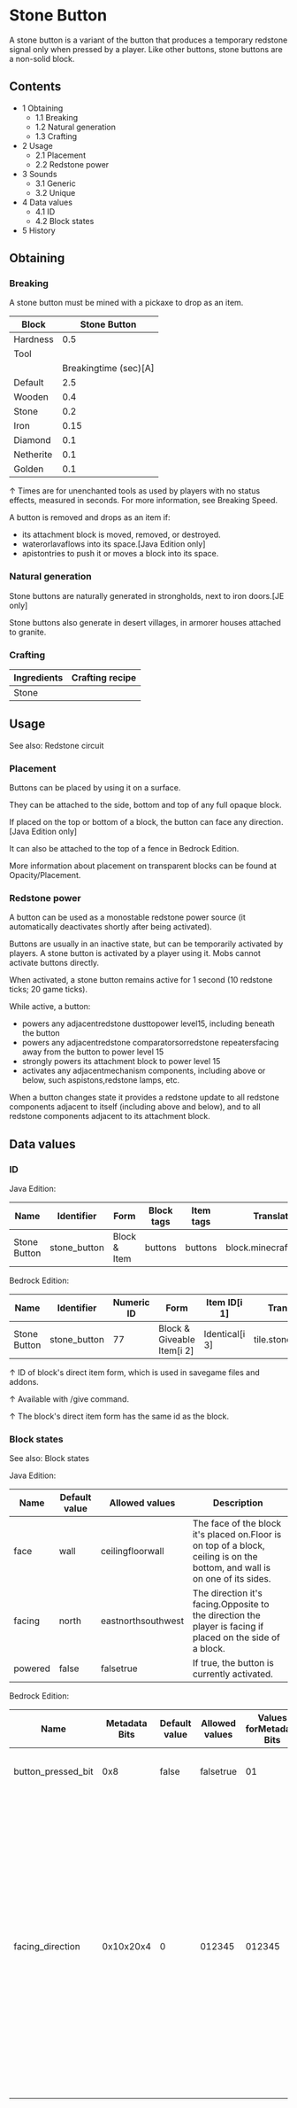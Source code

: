 # Stone Button
A stone button is a variant of the button that produces a temporary redstone signal only when pressed by a player. Like other buttons, stone buttons are a non-solid block.

## Contents
- 1 Obtaining
	- 1.1 Breaking
	- 1.2 Natural generation
	- 1.3 Crafting
- 2 Usage
	- 2.1 Placement
	- 2.2 Redstone power
- 3 Sounds
	- 3.1 Generic
	- 3.2 Unique
- 4 Data values
	- 4.1 ID
	- 4.2 Block states
- 5 History

## Obtaining
### Breaking
A stone button must be mined with a pickaxe to drop as an item.

| Block     | Stone Button          |
|-----------|-----------------------|
| Hardness  | 0.5                   |
| Tool      |                       |
|           | Breakingtime (sec)[A] |
| Default   | 2.5                   |
| Wooden    | 0.4                   |
| Stone     | 0.2                   |
| Iron      | 0.15                  |
| Diamond   | 0.1                   |
| Netherite | 0.1                   |
| Golden    | 0.1                   |


↑ Times are for unenchanted tools as used by players with no status effects, measured in seconds. For more information, see Breaking Speed.


A button is removed and drops as an item if:

- its attachment block is moved, removed, or destroyed.
- waterorlavaflows into its space.‌[Java Edition  only]
- apistontries to push it or moves a block into its space.

### Natural generation
Stone buttons are naturally generated in strongholds, next to iron doors.‌[JE  only]

Stone buttons also generate in desert villages, in armorer houses attached to granite.

### Crafting
| Ingredients | Crafting recipe |
|-------------|-----------------|
| Stone       |                 |

## Usage
See also: Redstone circuit

### Placement
Buttons can be placed by using it on a surface.

They can be attached to the side, bottom and top of any full opaque block.

If placed on the top or bottom of a block, the button can face any direction.‌[Java Edition  only]

It can also be attached to the top of a fence in Bedrock Edition.

More information about placement on transparent blocks can be found at Opacity/Placement.

### Redstone power
A button can be used as a monostable redstone power source (it automatically deactivates shortly after being activated).

Buttons are usually in an inactive state, but can be temporarily activated by players. A stone button is activated by a player using it. Mobs cannot activate buttons directly.

When activated, a stone button remains active for 1 second (10 redstone ticks; 20 game ticks).

While active, a button:

- powers any adjacentredstone dusttopower level15, including beneath the button
- powers any adjacentredstone comparatorsorredstone repeatersfacing away from the button to power level 15
- strongly powers its attachment block to power level 15
- activates any adjacentmechanism components, including above or below, such aspistons,redstone lamps, etc.

When a button changes state it provides a redstone update to all redstone components adjacent to itself (including above and below), and to all redstone components adjacent to its attachment block.

## Data values
### ID
Java Edition:

| Name         | Identifier   | Form         | Block tags | Item tags | Translation key              |
|--------------|--------------|--------------|------------|-----------|------------------------------|
| Stone Button | stone_button | Block & Item | buttons    | buttons   | block.minecraft.stone_button |

Bedrock Edition:

| Name         | Identifier   | Numeric ID | Form                       | Item ID[i 1]   | Translation key        |
|--------------|--------------|------------|----------------------------|----------------|------------------------|
| Stone Button | stone_button | 77         | Block & Giveable Item[i 2] | Identical[i 3] | tile.stone_button.name |


↑ ID of block's direct item form, which is used in savegame files and addons.

↑ Available with /give command.

↑ The block's direct item form has the same id as the block.


### Block states
See also: Block states

Java Edition:

| Name    | Default value | Allowed values     | Description                                                                                                                 |
|---------|---------------|--------------------|-----------------------------------------------------------------------------------------------------------------------------|
| face    | wall          | ceilingfloorwall   | The face of the block it's placed on.Floor is on top of a block, ceiling is on the bottom, and wall is on one of its sides. |
| facing  | north         | eastnorthsouthwest | The direction it's facing.Opposite to the direction the player is facing if placed on the side of a block.                  |
| powered | false         | falsetrue          | If true, the button is currently activated.                                                                                 |

Bedrock Edition:

| Name               | Metadata Bits | Default value | Allowed values | Values forMetadata Bits | Description                                                                                                                                                                                                                                        |
|--------------------|---------------|---------------|----------------|-------------------------|----------------------------------------------------------------------------------------------------------------------------------------------------------------------------------------------------------------------------------------------------|
| button_pressed_bit | 0x8           | false         | falsetrue      | 01                      | If the button is currently activated.                                                                                                                                                                                                              |
| facing_direction   | 0x10x20x4     | 0             | 012345         | 012345                  | The direction it's facing.0: Button on block bottom facing down 1: Button on block top facing up 2: Button on block side facing north 3: Button on block side facing south 4: Button on block side facing west 5: Button on block side facing east |



